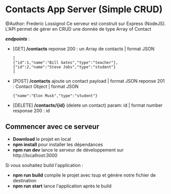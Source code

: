 # Contacts App Server (Simple CRUD)
@Author: Frederic Lossignol
Ce serveur est construit sur Express (NodeJS). 
L'API permet de gérer en CRUD une donnée de type Array of Contact

***endpoints*** : 
- [GET] **/contacts** 
reponse 200 :  un Array de contacts | format JSON
  ``` 
  [
  {"id":1,"name":"Bill Gates","type":"teacher"},
  {"id":2,"name":"Steve Jobs","type":"student"}
  ]
  ```
- [POST] **/contacts** 
ajoute un contact
payload | format JSON
reponse 201 :  Contact Object | format JSON
  ``` 
  {"name":"Elon Musk","type":"student"}  
  ```
- [DELETE] **/contacts/{id}** (delete un contact)
  param: id | format number
  response 200 : id


## Commencer avec ce serveur

- **Download** le projet en local
- **npm install** pour installer les dépendances
- **npm run dev** lance le serveur de développement sur http://localhost:3000

Si vous souhaitez build l'application : 
- **npm run build** compile le projet avec tsup et génère notre fichier de destination
- **npm run start** lance l'application après le build